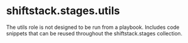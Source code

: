 shiftstack.stages.utils
=========
The utils role is not designed to be run from a playbook.
Includes code snippets that can be reused throughout the
shiftstack.stages collection.
